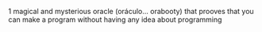 1 magical and mysterious oracle (oráculo... orabooty) that prooves that you can make a program without having any idea about programming
